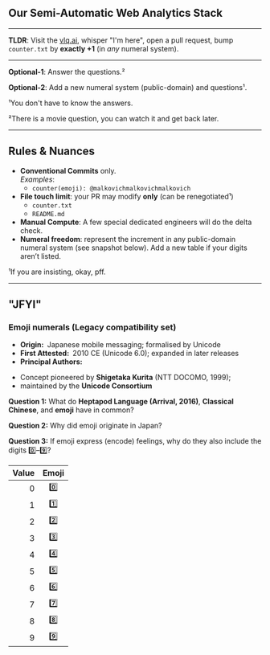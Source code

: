 ## Our Semi-Automatic Web Analytics Stack

---

**TLDR**: Visit the [vlq.ai](https://vlq.ai), whisper "I'm here", open a pull request, bump `counter.txt` by **exactly +1** (in *any* numeral system).

---

**Optional-1**: Answer the questions.²

**Optional-2**: Add a new numeral system (public-domain) and questions¹.

¹You don't have to know the answers.

²There is a movie question, you can watch it and get back later.

---

## Rules & Nuances

- **Conventional Commits** only.  
   *Examples*:  
   * `counter(emoji): @malkovichmalkovichmalkovich`
- **File touch limit**: your PR may modify **only** (can be renegotiated¹)
   * `counter.txt`
   * `README.md`
- **Manual Compute**: A few special dedicated engineers will do the delta check. 
- **Numeral freedom**: represent the increment in any public-domain numeral system (see snapshot below). Add a new table if your digits aren’t listed.

¹If you are insisting, okay, pff.

---

## "JFYI" 

### Emoji numerals (Legacy compatibility set)

- **Origin:** Japanese mobile messaging; formalised by Unicode  
- **First Attested:** 2010 CE (Unicode 6.0); expanded in later releases  
- **Principal Authors:** 
 * Concept pioneered by **Shigetaka Kurita** (NTT DOCOMO, 1999);
 * maintained by the **Unicode Consortium**  

**Question 1:** What do **Heptapod Language (Arrival, 2016)**, **Classical Chinese**, and **emoji** have in common? 

**Question 2:** Why did emoji originate in Japan?

**Question 3:** If emoji express (encode) feelings, why do they also include the digits 0️⃣–9️⃣?


| Value | Emoji |
|------:|:-----:|
| 0 | 0️⃣ |
| 1 | 1️⃣ |
| 2 | 2️⃣ |
| 3 | 3️⃣ |
| 4 | 4️⃣ |
| 5 | 5️⃣ |
| 6 | 6️⃣ |
| 7 | 7️⃣ |
| 8 | 8️⃣ |
| 9 | 9️⃣ |


